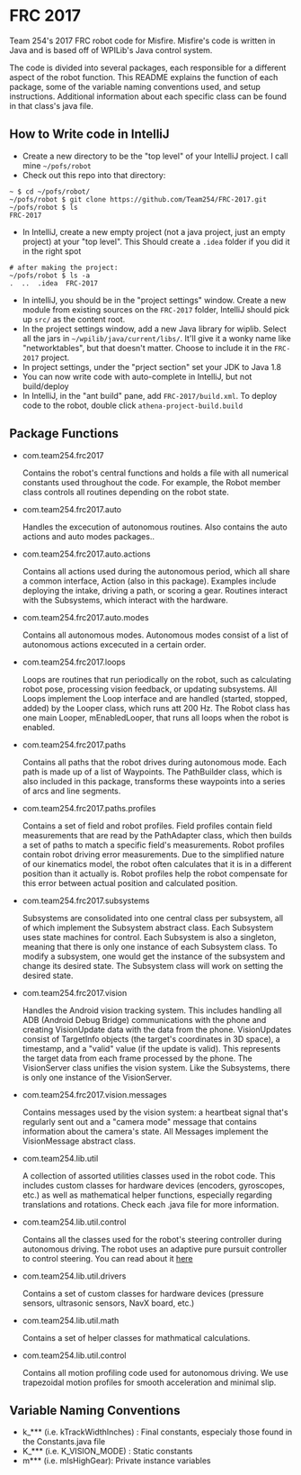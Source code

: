 # FRC 2017

Team 254's 2017 FRC robot code for Misfire. Misfire's code is written in Java and is based off of WPILib's Java control system.

The code is divided into several packages, each responsible for a different aspect of the robot function. This README explains the function of each package, some of the variable naming conventions used, and setup instructions. Additional information about each specific class can be found in that class's java file.

## How to Write code in IntelliJ
- Create a new directory to be the "top level" of your IntelliJ project. I call mine `~/pofs/robot`
- Check out this repo into that directory:
```
~ $ cd ~/pofs/robot/
~/pofs/robot $ git clone https://github.com/Team254/FRC-2017.git
~/pofs/robot $ ls
FRC-2017
```
- In IntelliJ, create a new empty project (not a java project, just an empty project) at your "top level". This Should create a `.idea` folder if you did it in the right spot
```
# after making the project:
~/pofs/robot $ ls -a
.  ..  .idea  FRC-2017
```
- In intelliJ, you should be in the "project settings" window. Create a new module from existing sources on the `FRC-2017` folder, IntelliJ should pick up `src/` as the content root.
- In the project settings window, add a new Java library for wiplib. Select all the jars in `~/wpilib/java/current/libs/`. It'll give it a wonky name like "networktables", but that doesn't matter. Choose to include it in the `FRC-2017` project.
- In project settings, under the "prject section" set your JDK to Java 1.8
- You can now write code with auto-complete in IntelliJ, but not build/deploy
- In IntelliJ, in the "ant build" pane, add `FRC-2017/build.xml`. To deploy code to the robot, double click `athena-project-build.build`

## Package Functions
- com.team254.frc2017

	Contains the robot's central functions and holds a file with all numerical constants used throughout the code. For example, the Robot member class controls all routines depending on the robot state.

- com.team254.frc2017.auto

	Handles the excecution of autonomous routines.  Also contains the auto actions and auto modes packages..
	
- com.team254.frc2017.auto.actions

	Contains all actions used during the autonomous period, which all share a common interface, Action (also in this package). Examples include deploying the intake, driving a path, or scoring a gear. Routines interact with the Subsystems, which interact with the hardware.
	
- com.team254.frc2017.auto.modes
	
	Contains all autonomous modes. Autonomous modes consist of a list of autonomous actions excecuted in a certain order.
	
- com.team254.frc2017.loops

	Loops are routines that run periodically on the robot, such as calculating robot pose, processing vision feedback, or updating subsystems. All Loops implement the Loop interface and are handled (started, stopped, added) by the Looper class, which runs att 200 Hz.
	The Robot class has one main Looper, mEnabledLooper, that runs all loops when the robot is enabled.
	
- com.team254.frc2017.paths

	Contains all paths that the robot drives during autonomous mode.  Each path is made up of a list of Waypoints.  The PathBuilder class, which is also included in this package, transforms these waypoints into a series of arcs and line segments.
	
- com.team254.frc2017.paths.profiles

	Contains a set of field and robot profiles.  Field profiles contain field measurements that are read by the PathAdapter class, which then builds a set of paths to match a specific field's measurements.  Robot profiles contain robot driving error measurements.  Due to the simplified nature of our kinematics model, the robot often calculates that it is in a different position than it actually is.  Robot profiles help the robot compensate for this error between actual position and calculated position.
	
- com.team254.frc2017.subsystems
	
	Subsystems are consolidated into one central class per subsystem, all of which implement the Subsystem abstract class. Each Subsystem uses state machines for control.
	Each Subsystem is also a singleton, meaning that there is only one instance of each Subsystem class. To modify a subsystem, one would get the instance of the subsystem and change its desired state. The Subsystem class will work on setting the desired state.
	
- com.team254.frc2017.vision

	Handles the Android vision tracking system. This includes handling all ADB (Android Debug Bridge) communications with the phone and creating VisionUpdate data with the data from the phone.
	VisionUpdates consist of TargetInfo objects (the target's coordinates in 3D space), a timestamp, and a "valid" value (if the update is valid). This represents the target data from each frame processed by the phone.
	The VisionServer class unifies the vision system. Like the Subsystems, there is only one instance of the VisionServer.

- com.team254.frc2017.vision.messages

	Contains messages used by the vision system: a heartbeat signal that's regularly sent out and a "camera mode" message that contains information about the camera's state.
	All Messages implement the VisionMessage abstract class.
	
- com.team254.lib.util

	A collection of assorted utilities classes used in the robot code. This includes custom classes for hardware devices (encoders, gyroscopes, etc.) as well as mathematical helper functions, especially regarding translations and rotations. Check each .java file for more information.
	
- com.team254.lib.util.control

	Contains all the classes used for the robot's steering controller during autonomous driving.  The robot uses an adaptive pure pursuit controller to control steering.  You can read about it [here](https://www.mathworks.com/help/robotics/ug/pure-pursuit-controller.html)
	
- com.team254.lib.util.drivers

	Contains a set of custom classes for hardware devices (pressure sensors, ultrasonic sensors, NavX board, etc.)

- com.team254.lib.util.math

	Contains a set of helper classes for mathmatical calculations.

- com.team254.lib.util.control

	Contains all motion profiling code used for autonomous driving.  We use trapezoidal motion profiles for smooth acceleration and minimal slip.
	
	
## Variable Naming Conventions

- k_*** (i.e. kTrackWidthInches)    : Final constants, especialy those found in the Constants.java file
- K_*** (i.e. K_VISION_MODE)    : Static constants
- m***  (i.e. mIsHighGear): Private instance variables
